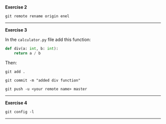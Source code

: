 **Exercise 2**

`git remote rename origin enel`

---
**Exercise 3**

In the `calculator.py` file add this function:

```python
def div(a: int, b: int):
    return a / b
```

Then: 

`git add .`

`git commit -m "added div function"`

`git push -u <your remote name> master`

---
**Exercise 4**

`git config -l`

---
